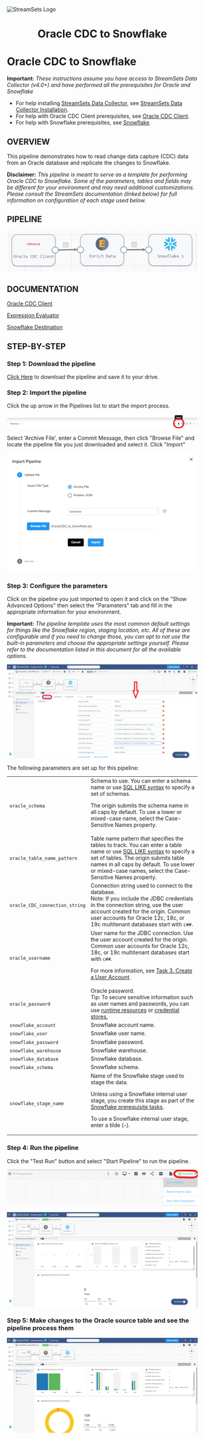 ![StreamSets Logo](../../../../images/Full%20Color%20Transparent.png)

<h1><p align="center">Oracle CDC to Snowflake</p></h1>

# Oracle CDC to Snowflake

**Important:** *These instructions assume you have access to StreamSets Data Collector (v4.0+) and have performed all the prerequisites for Oracle and Snowflake*

- For help installing [StreamSets Data Collector](https://streamsets.com/products/dataops-platform/data-collector/), see [StreamSets Data Collector Installation](https://streamsets.com/documentation/datacollector/latest/help/datacollector/UserGuide/Installation/Install_title.html).
- For help with Oracle CDC Client prerequisites, see [Oracle CDC Client](https://streamsets.com/documentation/datacollector/latest/help/datacollector/UserGuide/Origins/OracleCDC.html).
- For help with Snowflake prerequisites, see [Snowflake](https://streamsets.com/documentation/datacollector/latest/help/datacollector/UserGuide/Destinations/Snowflake.html).

## OVERVIEW

This pipeline demonstrates how to read change data capture (CDC) data from an Oracle database and replicate the changes to Snowflake.

**Disclaimer:** *This pipeline is meant to serve as a template for performing Oracle CDC to Snowflake.  Some of the parameters, tables and fields may be different for your environment and may need additional customizations.  Please consult the StreamSets documentation (linked below) for full information on configuration of each stage used below.*

## PIPELINE

![Pipeline](images/pipeline.png "Oracle CDC to Snowflake")

## DOCUMENTATION

[Oracle CDC Client](https://streamsets.com/documentation/datacollector/latest/help/datacollector/UserGuide/Origins/OracleCDC.html)

[Expression Evaluator](https://streamsets.com/documentation/datacollector/latest/help/datacollector/UserGuide/Processors/Expression.html)

[Snowflake Destination](https://streamsets.com/documentation/datacollector/latest/help/datacollector/UserGuide/Destinations/Snowflake.html)

## STEP-BY-STEP

### Step 1: Download the pipeline

[Click Here](./OracleCDC_to_Snowflake_v4.x.zip?raw=true) to download the pipeline and save it to your drive.

### Step 2: Import the pipeline

Click the up arrow in the Pipelines list to start the import process.

![Step 2](images/OracletoSnowflake_step2.png "Import the Pipeline")

Select 'Archive File', enter a Commit Message, then click "Browse File" and locate the pipeline file you just downloaded and select it. Click "Import"

![Step 2a](images/OracletoSnowflake_step2a.png "Import the Pipeline")

### Step 3: Configure the parameters

Click on the pipeline you just imported to open it and click on the "Show Advanced Options" then select the "Parameters" tab and fill in the appropriate information for your environment.

**Important:** *The pipeline template uses the most common default settings for things like the Snowflake region, staging location, etc. All of these are configurable and if you need to change those, you can opt to not use the built-in parameters and choose the appropriate settings yourself. Please refer to the documentation listed in this document for all the available options.*

![Step 3](images/OracletoSnowflake_step3.png "Configure the parameters")

The following parameters are set up for this pipeline:

<table>
  <tr>
                                    <td><code>oracle_schema</code></td>
                                    <td class="entry cellrowborder" headers="d442874e2435 ">Schema to use. You can enter a schema name or use <a class="xref" href="https://docs.oracle.com/database/121/SQLRF/conditions007.htm#SQLRF00501" target="_blank">SQL LIKE syntax</a> to
                                        specify a set of schemas.<p class="p">The origin submits the schema
                                            name in all caps by default. To use a lower or
                                            mixed-case name, select the Case-Sensitive Names
                                            property.</p>
</td>
                                </tr>
  <tr>
                                    <td><code>oracle_table_name_pattern</a></td>
                                    <td class="entry cellrowborder" headers="d442874e2435 ">Table name pattern that specifies the tables to track.
                                        You can enter a table name or use <a class="xref" href="https://docs.oracle.com/database/121/SQLRF/conditions007.htm#SQLRF00501" target="_blank">SQL LIKE syntax</a> to
                                        specify a set of tables. The origin submits table names in
                                        all caps by default. To use lower or mixed-case names,
                                        select the Case-Sensitive Names property.</td>
                                </tr>
  <tr>
   <td><code>oracle_CDC_connection_string</code>
   </td>
   <td class="entry cellrowborder" headers="d442874e2818 ">Connection string used to connect to the database.
                                            <div class="note note"><span class="notetitle">Note:</span> If you include the JDBC credentials in the
                                            connection string, use the user account created for the
                                            origin. Common user accounts for Oracle 12c, 18c, or 19c
                                            multitenant databases start with <code class="ph codeph">c##</code>.
                                            </div>
</td>
  </tr>
  <tr>
   <td><code>oracle_username</code>
   </td>
   <td class="entry cellrowborder" headers="d442874e2925 ">User name for the JDBC connection. Use the user account
                                        created for the origin. Common user accounts for Oracle 12c,
                                        18c, or 19c multitenant databases start with
                                            <code class="ph codeph">c##</code>.<p class="p">For more information, see <a class="xref" href="https://streamsets.com/documentation/datacollector/latest/help/index.html?contextID=concept_jnz_bd2_3y">Task 3. Create a User Account</a>.</p>
</td>
  </tr>
  <tr>
   <td><code>oracle_password</code>
   </td>
   <td class="entry cellrowborder" headers="d436212e853 ">Oracle password.<div class="note tip"><span class="tiptitle">Tip:</span> <span class="ph" id="task_qbt_kyh_xx__d15e6239">To
                        secure sensitive information such as user names and passwords, you can use
                              <a class="xref" title="Similar to runtime properties, runtime resources are values that you define in a file local to the Data Collector and call from within a pipeline. But with runtime resources, you can restrict the permissions for the files to secure information." href="https://streamsets.com/documentation/datacollector/latest/help/index.html?contextID=concept_bs4_5nm_2s">runtime resources</a> or <span class="ph"><a class="xref" href="https://streamsets.com/documentation/datacollector/latest/help/index.html?contextID=concept_bt1_bpj_r1b">credential stores.</a></span></span></div>
</td>
  </tr>
  <tr>
   <td><code>snowflake_account</code>
   </td>
   <td class="entry cellrowborder" headers="d198512e2230 ">Snowflake account name.</td>
  </tr>
  <tr>
   <td><code>snowflake_user</code>
   </td>
   <td class="entry cellrowborder" headers="d198512e2230 ">Snowflake user name.</td>
  </tr>
  <tr>
   <td><code>snowflake_password</code>
   </td>
   <td class="entry cellrowborder" headers="d198512e2230 ">Snowflake password.</td>
  </tr>
  <tr>
   <td><code>snowflake_warehouse</code>
   </td>
   <td class="entry cellrowborder" headers="d198512e2372 ">Snowflake warehouse.</td>
  </tr>
  <tr>
   <td><code>snowflake_database</code>
   </td>
   <td class="entry cellrowborder" headers="d198512e2372 ">Snowflake database.</td>
  </tr>
  <tr>
   <td><code>snowflake_schema</code>
   </td>
   <td class="entry cellrowborder" headers="d198512e2372 ">Snowflake schema.</td>
  </tr>
  <tr>
   <td><code>snowflake_stage_name</code>
   </td>
   <td class="entry cellrowborder" headers="d198512e2713 ">Name of the Snowflake stage used to stage the data.
                                            <p class="p">Unless using a Snowflake internal user stage, you
                                            create this stage as part of the <a class="xref" href="https://streamsets.com/documentation/datacollector/latest/help/index.html?contextID=concept_ysy_fcj_ggb">Snowflake prerequisite tasks</a>.</p>
<p class="p">To use a
                                            Snowflake internal user stage, enter a tilde
                                                (<code class="ph codeph">~</code>).</p>
</td>
  </tr>
</table>

### Step 4: Run the pipeline

Click the "Test Run" button and select "Start Pipeline" to run the pipeline.

![Step 4](images/OracletoSnowflake_step4.png "Run the pipeline")

![Step 4a](images/OracletoSnowflake_step4a.png "Run the pipeline")

### Step 5: Make changes to the Oracle source table and see the pipeline process them

![Step 5](images/OracletoSnowflake_step5.png "View the results")

